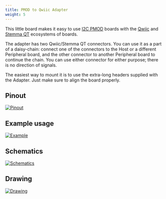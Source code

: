 ```yaml
---
title: PMOD to Qwiic Adapter
weight: 5
---
```


This little board makes it easy to use [I2C PMOD](https://blog.digilentinc.com/new-i2c-standard-for-pmods/) boards with the [Qwiic](https://www.sparkfun.com/qwiic) and [Stemma QT](https://learn.adafruit.com/introducing-adafruit-stemma-qt/what-is-stemma-qt) ecosystems of boards.

The adapter has two Qwiic/Stemma QT connectors. You can use it as a part of a daisy-chain: connect one of the connectors to the Host or a different Peripheral board, and the other connector to another Peripheral board to continue the chain. You can use either connector for either purpose; there is no direction of signals.

The easiest way to mount it is to use the extra-long headers supplied with the Adapter. Just make sure to align the board properly.

## Pinout

<div class="container">

[![Pinout](/docs/keyboard-pmod/pmod_to_qwiic_pinout.png)](/docs/keyboard-pmod/pmod_to_qwiic_pinout.png)

</div>

## Example usage

<div class="container">

[![Example](/docs/keyboard-pmod/keyboard-pmod-to-qwiic.jpg)](/docs/keyboard-pmod/keyboard-pmod-to-qwiic.jpg)

</div>

## Schematics

<div class="container">

[![Schematics](/docs/keyboard-pmod/pmod_to_qwiic_schematic.png)](/docs/keyboard-pmod/pmod_to_qwiic_schematic.png)

</div>

## Drawing

<div class="container">

[![Drawing](/docs/keyboard-pmod/pmod_to_qwiic_drawing.png)](/docs/keyboard-pmod/pmod_to_qwiic_drawing.png)

</div>
